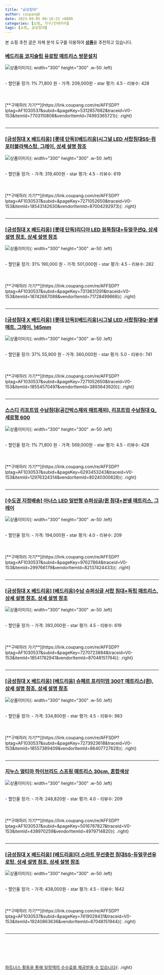 ```yaml
---
title: "금성침대"
author: coupang6
date: 2023-09-05 00:10:23 +0800
categories: [쇼핑, 가구/인테리어]
tags: [쇼핑, 금성침대]
---
```


본 쇼핑 추천 글은 자체 분석 도구를 이용하여 [**상품**](https://link.coupang.com/a/bao1ui)을 추천하고 있습니다.

### [베드리움 코지슬립 유로탑 매트리스 방문설치](https://link.coupang.com/re/AFFSDP?lptag=AF1030537&subid=&pageKey=5312857682&traceid=V0-153&itemId=7703110808&vendorItemId=74993365721)

![상품이미지](https://thumbnail10.coupangcdn.com/thumbnails/remote/230x230ex/image/retail/images/2021/04/08/11/5/03d027f4-560c-42c6-8e75-7e9ac5679088.jpg){: width="300" height="300" .w-50 .left}


<br>
- 할인율 정가: 1%  71,800   원
- 가격: 209,000원
- star 평가: 4.5
- 리뷰수: 428
<br>
<br>
<br>
<br>
[**구매하러 가기**](https://link.coupang.com/re/AFFSDP?lptag=AF1030537&subid=&pageKey=5312857682&traceid=V0-153&itemId=7703110808&vendorItemId=74993365721){: .right}
<br>
<br>

---

### [[금성침대 X 베드리움] [롯데 단독][베드리움]시그널 LED 서랍침대SS-컴포터블라텍스탑, 그레이, 상세 설명 참조](https://link.coupang.com/re/AFFSDP?lptag=AF1030537&subid=&pageKey=7271052650&traceid=V0-153&itemId=18543142630&vendorItemId=87004292973)

![상품이미지](https://thumbnail8.coupangcdn.com/thumbnails/remote/230x230ex/image/vendor_inventory/16c7/84c89b4b4d9765bc217207ec8ced49a95536a933c175c888ffad0e437faf.jpg){: width="300" height="300" .w-50 .left}


<br>
- 할인율 정가: 
- 가격: 319,400원
- star 평가: 4.5
- 리뷰수: 619
<br>
<br>
<br>
<br>
[**구매하러 가기**](https://link.coupang.com/re/AFFSDP?lptag=AF1030537&subid=&pageKey=7271052650&traceid=V0-153&itemId=18543142630&vendorItemId=87004292973){: .right}
<br>
<br>

---

### [[금성침대 X 베드리움] [롯데 단독]리디아 LED 원목침대+듀얼쿠션Q, 상세 설명 참조, 상세 설명 참조](https://link.coupang.com/re/AFFSDP?lptag=AF1030537&subid=&pageKey=7313831291&traceid=V0-153&itemId=18742667088&vendorItemId=71728499668)

![상품이미지](https://thumbnail8.coupangcdn.com/thumbnails/remote/230x230ex/image/vendor_inventory/b980/2903aba4092ea55273160247a777d80d600eb2fee05a1d13ceb6d69276b9.jpg){: width="300" height="300" .w-50 .left}


<br>
- 할인율 정가: 31%  190,000   원
- 가격: 501,000원
- star 평가: 4.5
- 리뷰수: 282
<br>
<br>
<br>
<br>
[**구매하러 가기**](https://link.coupang.com/re/AFFSDP?lptag=AF1030537&subid=&pageKey=7313831291&traceid=V0-153&itemId=18742667088&vendorItemId=71728499668){: .right}
<br>
<br>

---

### [[금성침대 X 베드리움] [롯데 단독][베드리움]시그널 LED 서랍침대Q-본넬매트, 그레이, 145mm](https://link.coupang.com/re/AFFSDP?lptag=AF1030537&subid=&pageKey=7271052650&traceid=V0-153&itemId=18554570497&vendorItemId=3893643920)

![상품이미지](https://thumbnail7.coupangcdn.com/thumbnails/remote/230x230ex/image/vendor_inventory/13b4/7d2518405b44cd10a8578180fe2406f0e259086648f4fa03b64eaf0997e1.jpg){: width="300" height="300" .w-50 .left}


<br>
- 할인율 정가: 37%  55,900   원
- 가격: 360,000원
- star 평가: 5.0
- 리뷰수: 741
<br>
<br>
<br>
<br>
[**구매하러 가기**](https://link.coupang.com/re/AFFSDP?lptag=AF1030537&subid=&pageKey=7271052650&traceid=V0-153&itemId=18554570497&vendorItemId=3893643920){: .right}
<br>
<br>

---

### [스스디 리프트업 수납침대(공간박스제외 매트제외), 리프트업 수납침대 Q_세로형 600](https://link.coupang.com/re/AFFSDP?lptag=AF1030537&subid=&pageKey=6293453243&traceid=V0-153&itemId=12976324314&vendorItemId=80240300628)

![상품이미지](https://thumbnail7.coupangcdn.com/thumbnails/remote/230x230ex/image/vendor_inventory/ba06/4f55a6d6b7bf1855f01f1a6e08501e8b7e6223416f9aed2af6cb3fccd3b3.jpg){: width="300" height="300" .w-50 .left}


<br>
- 할인율 정가: 1%  71,800   원
- 가격: 569,000원
- star 평가: 4.5
- 리뷰수: 428
<br>
<br>
<br>
<br>
[**구매하러 가기**](https://link.coupang.com/re/AFFSDP?lptag=AF1030537&subid=&pageKey=6293453243&traceid=V0-153&itemId=12976324314&vendorItemId=80240300628){: .right}
<br>
<br>

---

### [[수도권 지정배송] 아너스 LED 일반형 슈퍼싱글/퀸 침대+본넬 매트리스, 그레이](https://link.coupang.com/re/AFFSDP?lptag=AF1030537&subid=&pageKey=97627864&traceid=V0-153&itemId=299766179&vendorItemId=82137424433)

![상품이미지](https://thumbnail7.coupangcdn.com/thumbnails/remote/230x230ex/image/vendor_inventory/17d9/3b697caf71bf81a7e673bee27468914ba7ef0a14989067603cb25147d207.jpg){: width="300" height="300" .w-50 .left}


<br>
- 할인율 정가: 
- 가격: 194,000원
- star 평가: 4.0
- 리뷰수: 209
<br>
<br>
<br>
<br>
[**구매하러 가기**](https://link.coupang.com/re/AFFSDP?lptag=AF1030537&subid=&pageKey=97627864&traceid=V0-153&itemId=299766179&vendorItemId=82137424433){: .right}
<br>
<br>

---

### [[금성침대 X 베드리움] [베드리움]수납 슈퍼싱글 서랍 침대+독립 매트리스, 상세 설명 참조, 상세 설명 참조](https://link.coupang.com/re/AFFSDP?lptag=AF1030537&subid=&pageKey=7270723884&traceid=V0-153&itemId=18541782941&vendorItemId=87048151764)

![상품이미지](https://thumbnail10.coupangcdn.com/thumbnails/remote/230x230ex/image/vendor_inventory/3df4/d4b55a7b1ffb5211f21138dbbde3173dbc1cfae47467eefe75a24f9d34d8.jpg){: width="300" height="300" .w-50 .left}


<br>
- 할인율 정가: 
- 가격: 393,000원
- star 평가: 4.5
- 리뷰수: 619
<br>
<br>
<br>
<br>
[**구매하러 가기**](https://link.coupang.com/re/AFFSDP?lptag=AF1030537&subid=&pageKey=7270723884&traceid=V0-153&itemId=18541782941&vendorItemId=87048151764){: .right}
<br>
<br>

---

### [[금성침대 X 베드리움] [베드리움] 슈페르 프리미엄 300T 매트리스(퀸), 상세 설명 참조, 상세 설명 참조](https://link.coupang.com/re/AFFSDP?lptag=AF1030537&subid=&pageKey=7273923618&traceid=V0-153&itemId=18557389409&vendorItemId=86407727629)

![상품이미지](https://thumbnail6.coupangcdn.com/thumbnails/remote/230x230ex/image/vendor_inventory/ee9d/09dadd28b73d67db6b94224afcda5f85848c80ee55e2aa031e80985fca6f.jpg){: width="300" height="300" .w-50 .left}


<br>
- 할인율 정가: 
- 가격: 334,800원
- star 평가: 4.5
- 리뷰수: 983
<br>
<br>
<br>
<br>
[**구매하러 가기**](https://link.coupang.com/re/AFFSDP?lptag=AF1030537&subid=&pageKey=7273923618&traceid=V0-153&itemId=18557389409&vendorItemId=86407727629){: .right}
<br>
<br>

---

### [지누스 얼티마 하이브리드 스프링 매트리스 30cm, 혼합색상](https://link.coupang.com/re/AFFSDP?lptag=AF1030537&subid=&pageKey=5016787827&traceid=V0-153&itemId=438970259&vendorItemId=4979714820)

![상품이미지](https://thumbnail6.coupangcdn.com/thumbnails/remote/230x230ex/image/vendor_inventory/6a5b/69551ed49b88d24e230b49faa650b231ea851385049a99413067cdaa3afe.jpg){: width="300" height="300" .w-50 .left}


<br>
- 할인율 정가: 
- 가격: 248,820원
- star 평가: 4.0
- 리뷰수: 209
<br>
<br>
<br>
<br>
[**구매하러 가기**](https://link.coupang.com/re/AFFSDP?lptag=AF1030537&subid=&pageKey=5016787827&traceid=V0-153&itemId=438970259&vendorItemId=4979714820){: .right}
<br>
<br>

---

### [[금성침대 X 베드리움] [베드리움]더 스마트 무선충전 침대SS-듀얼쿠션유로탑, 상세 설명 참조, 상세 설명 참조](https://link.coupang.com/re/AFFSDP?lptag=AF1030537&subid=&pageKey=7419029431&traceid=V0-153&itemId=19240863636&vendorItemId=87048151944)

![상품이미지](https://thumbnail6.coupangcdn.com/thumbnails/remote/230x230ex/image/vendor_inventory/d3cb/3393c07d52ea1cc374d57458a2c6f8769b827c89981f483654e1eda62702.jpg){: width="300" height="300" .w-50 .left}


<br>
- 할인율 정가: 
- 가격: 438,000원
- star 평가: 4.5
- 리뷰수: 1642
<br>
<br>
<br>
<br>
[**구매하러 가기**](https://link.coupang.com/re/AFFSDP?lptag=AF1030537&subid=&pageKey=7419029431&traceid=V0-153&itemId=19240863636&vendorItemId=87048151944){: .right}
<br>
<br>

---
<br><br><br><br><br> [파트너스 활동을 통해 일정액의 수수료를 제공받을 수 있습니다](https://link.coupang.com/a/bao1ui){: .right}